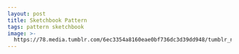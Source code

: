 ```yaml
---
layout: post
title: Sketchbook Pattern
tags: pattern sketchbook
image: >-
  https://78.media.tumblr.com/6ec3354a8160eae0bf736dc3d39dd948/tumblr_nbcb9igUYe1qbng02o1_500.jpg
---
```


